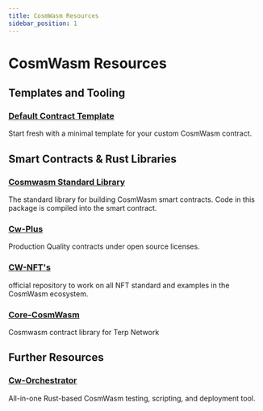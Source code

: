 ```yaml
---
title: CosmWasm Resources
sidebar_position: 1
---
```

# CosmWasm Resources

## Templates and Tooling

### [Default Contract Template](https://github.com/cosmwasm/cw-template)
Start fresh with a minimal template for your custom CosmWasm contract.

## Smart Contracts & Rust Libraries
### [Cosmwasm Standard Library](https://crates.io/crates/cosmwasm-std)
The standard library for building CosmWasm smart contracts. Code in this package is compiled into the smart contract.

### [Cw-Plus](https://github.com/CosmWasm/cw-plus)
Production Quality contracts under open source licenses.

### [CW-NFT's](https://github.com/CosmWasm/cw-nfts)
official repository to work on all NFT standard and examples in the CosmWasm ecosystem.

### [Core-CosmWasm](https://github.com/terpnetwork/core-cosmwasm)
Cosmwasm contract library for Terp Network

## Further Resources 

### [Cw-Orchestrator](https://github.com/AbstractSDK/cw-orchestrator)
All-in-one Rust-based CosmWasm testing, scripting, and deployment tool.
